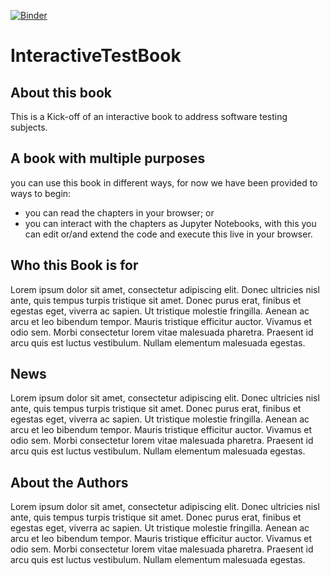 [![Binder](https://mybinder.org/badge_logo.svg)](https://mybinder.org/v2/gh/ViniciusSiqueira54/InteractiveTestBook/master)

# InteractiveTestBook

## About this book

This is a Kick-off of an interactive book to address software testing subjects.

## A book with multiple purposes
you can use this book in different ways, for now we have been provided to ways to begin:
* you can read the chapters in your browser; or
* you can interact with the chapters as Jupyter Notebooks, with this you can edit or/and extend the code and execute this live in your browser.

## Who this Book is for
Lorem ipsum dolor sit amet, consectetur adipiscing elit. Donec ultricies nisl ante, quis tempus turpis tristique sit amet. Donec purus erat, finibus et egestas eget, viverra ac sapien. Ut tristique molestie fringilla. Aenean ac arcu et leo bibendum tempor. Mauris tristique efficitur auctor. Vivamus et odio sem. Morbi consectetur lorem vitae malesuada pharetra. Praesent id arcu quis est luctus vestibulum. Nullam elementum malesuada egestas.

## News
Lorem ipsum dolor sit amet, consectetur adipiscing elit. Donec ultricies nisl ante, quis tempus turpis tristique sit amet. Donec purus erat, finibus et egestas eget, viverra ac sapien. Ut tristique molestie fringilla. Aenean ac arcu et leo bibendum tempor. Mauris tristique efficitur auctor. Vivamus et odio sem. Morbi consectetur lorem vitae malesuada pharetra. Praesent id arcu quis est luctus vestibulum. Nullam elementum malesuada egestas.

## About the Authors
Lorem ipsum dolor sit amet, consectetur adipiscing elit. Donec ultricies nisl ante, quis tempus turpis tristique sit amet. Donec purus erat, finibus et egestas eget, viverra ac sapien. Ut tristique molestie fringilla. Aenean ac arcu et leo bibendum tempor. Mauris tristique efficitur auctor. Vivamus et odio sem. Morbi consectetur lorem vitae malesuada pharetra. Praesent id arcu quis est luctus vestibulum. Nullam elementum malesuada egestas.


